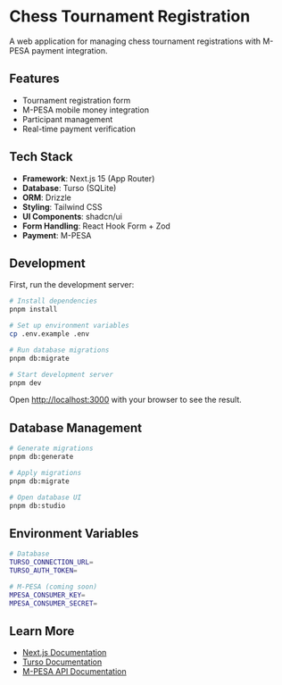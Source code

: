 # Chess Tournament Registration

A web application for managing chess tournament registrations with M-PESA payment integration.

## Features

- Tournament registration form
- M-PESA mobile money integration
- Participant management
- Real-time payment verification

## Tech Stack

- **Framework**: Next.js 15 (App Router)
- **Database**: Turso (SQLite)
- **ORM**: Drizzle
- **Styling**: Tailwind CSS
- **UI Components**: shadcn/ui
- **Form Handling**: React Hook Form + Zod
- **Payment**: M-PESA

## Development

First, run the development server:

```bash
# Install dependencies
pnpm install

# Set up environment variables
cp .env.example .env

# Run database migrations
pnpm db:migrate

# Start development server
pnpm dev
```

Open [http://localhost:3000](http://localhost:3000) with your browser to see the result.

## Database Management

```bash
# Generate migrations
pnpm db:generate

# Apply migrations
pnpm db:migrate

# Open database UI
pnpm db:studio
```

## Environment Variables

```bash
# Database
TURSO_CONNECTION_URL=
TURSO_AUTH_TOKEN=

# M-PESA (coming soon)
MPESA_CONSUMER_KEY=
MPESA_CONSUMER_SECRET=
```

## Learn More

- [Next.js Documentation](https://nextjs.org/docs)
- [Turso Documentation](https://docs.turso.tech)
- [M-PESA API Documentation](https://developer.safaricom.co.ke)
